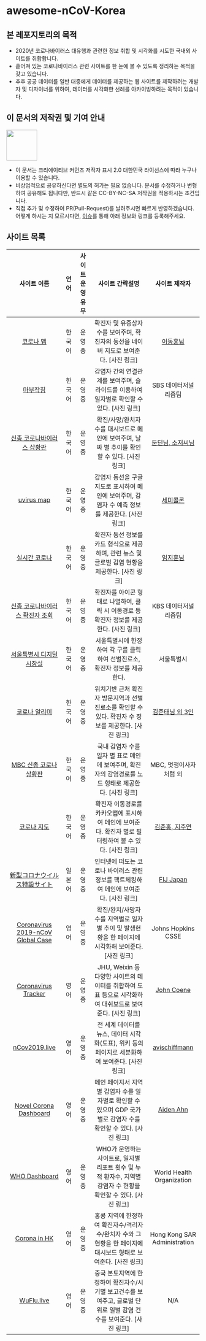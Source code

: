 # awesome-nCoV-Korea

## 본 레포지토리의 목적

* 2020년 코로나바이러스 대유행과 관련한 정보 취합 및 시각화를 시도한 국내외 사이트를 취합합니다.
* 흩어져 있는 코로나바이러스 관련 사이트를 한 눈에 볼 수 있도록 정리하는 목적을 갖고 있습니다.
* 추후 공공 데이터를 일반 대중에게 데이터를 제공하는 웹 사이트를 제작하려는 개발자 및 디자이너를 위하여, 데이터를 시각화한 선례를 아카이빙하려는 목적이 있습니다.

## 이 문서의 저작권 및 기여 안내

<img src="https://mirrors.creativecommons.org/presskit/buttons/88x31/png/by-nc-sa.png" width="80px"></img>

* 이 문서는 크리에이티브 커먼즈 저작자 표시 2.0 대한민국 라이선스에 따라 누구나 이용할 수 있습니다.
* 비상업적으로 공유하신다면 별도의 허가는 필요 없습니다. 문서를 수정하거나 변형하여 공유해도 됩니다만, 반드시 같은 CC-BY-NC-SA 저작권을 적용하시는 조건입니다.
* 직접 추가 및 수정하여 PR(Pull-Request)를 날려주시면 빠르게 반영하겠습니다. 어떻게 하시는 지 모르시다면, [이슈](https://github.com/NullFull/awesome-nCoV-Korea/issues)를 통해 아래 정보와 링크를 등록해주세요.

## 사이트 목록

|                         사이트 이름                          |  언어  | 사이트 운영 유무 |                       사이트 간략설명                        |                     사이트 제작자                      |
| :----------------------------------------------------------: | :----: | :--------------: | :----------------------------------------------------------: | :----------------------------------------------------: |
|                 [코로나 맵](coronamap.site)                  | 한국어 |     운영 중      | 확진자 및 유증상자 수를 보여주며, 확진자의 동선을 네이버 지도로 보여준다. [사진 링크] |            [이동훈님](ehdgns1766@naver.com)            |
| [마부작침](http://mabu.newscloud.sbs.co.kr/202002corona/web/index.html) | 한국어 |     운영 중      | 감염자 간의 연결관계를 보여주며, 슬라이드를 이용하여 일자별로 확인할 수 있다. [사진 링크] |                  SBS 데이터저널리즘팀                  |
|     [신종 코로나바이러스 상황판](https://wuhanvirus.kr/)     | 한국어 |     운영 중      | 확진/사망/완치자 수를 대시보드로 메인에 보여주며, 날짜 별 추이를 확인할 수 있다. [사진 링크] |       [둔딘님, 소저씨님](wuhanviruskr@gmail.com)       |
|      [uvirus map](https://uvirus.kr/static/mobile.html)      | 한국어 |     운영 중      | 감염자 동선을 구글 지도로 표시하여 메인에 보여주며, 감염자 수 예측 정보를 제공한다. [사진 링크] |          [세미콜론](https://uvirus.kr/about)           |
|            [실시간 코로나](https://rtcorona.kr/)             | 한국어 |     운영 중      | 확진자 동선 정보를 카드 형식으로 제공하며, 관련 뉴스 및 글로벌 감염 현황을 제공한다. [사진 링크] |         [임지훈님](https://rtcorona.kr/write)          |
| [신종 코로나바이러스 확진자 조회](http://dj.kbs.co.kr/resources/2020-02-03/) | 한국어 |     운영 중      | 확진자를 아이콘 형태로 나열하여, 클릭 시 이동경로 등 확진자 정보를 제공한다. [사진 링크] |                  KBS 데이터저널리즘팀                  |
|     [서울특별시 디지털 시장실](http://scpm.seoul.go.kr)      | 한국어 |     운영 중      | 서울특별시에 한정하여 각 구를 클릭하여 선별진료소, 확진자 정보를 제공한다. |                       서울특별시                       |
|         [코로나 알리미](https://corona-nearby.com/)          | 한국어 |     운영 중      | 위치기반 근처 확진자 방문지역과 선별진료소를 확인할 수 있다. 확진자 수 정보를 제공한다. [사진 링크] |         [김준태님 외 3인](withjuwon@gmail.com)         |
| [MBC 신종 코로나 상황판](https://imnews.imbc.com/newszoomin/groupnews/groupnews_9/index.html) | 한국어 |     운영 중      | 국내 감염자 수를 일자 별 표로 메인에 보여주며, 확진자의 감염경로를 노드 형태로 제공한다. [사진 링크] |                 MBC, 멋쟁이사자처럼 외                 |
|             [코로나 지도](http://coronajido.kr/)             | 한국어 |     운영 중      | 확진자 이동경로를 카카오맵에 표시하여 메인에 보여준다. 확진자 별로 필터링하여 볼 수 있다. [사진 링크] |    [김준홍, 지주연](wagoowagoo.official@gmail.com)     |
| [新型コロナウイルス特設サイト](https://fij.info/coronavirus-feature) | 일본어 |     운영 중      | 인터넷에 떠도는 코로나 바이러스 관련 정보를 팩트체킹하여 메인에 보여준다. [사진 링크] |            [FIJ Japan](https://fij.info/en)            |
| [Coronavirus 2019-nCoV Global Case](https://gisanddata.maps.arcgis.com/apps/opsdashboard/index.html#/bda7594740fd40299423467b48e9ecf6) |  영어  |     운영 중      | 확진/완치/사망자 수를 지역별로 일자별 추이 및 발생현황을 한 페이지에 시각화해 보여준다. [사진 링크] |                   Johns Hopkins CSSE                   |
| [Coronavirus Tracker](https://shiny.john-coene.com/coronavirus/) |  영어  |     운영 중      | JHU, Weixin 등 다양한 사이트의 데이터를 취합하여 도표 등으로 시각화하여 대쉬보드로 보여준다. [사진 링크] | [John Coene](https://github.com/JohnCoene/coronavirus) |
|           [nCov2019.live](https://ncov2019.live/)            |  영어  |     운영 중      | 전 세계 데이터를 뉴스, 데이터 시각화(도표), 위키 등의 페이지로 세분화하여 보여준다. [사진 링크] |   [avischiffmann](https://github.com/avischiffmann)    |
|   [Novel Corona Dashboard](http://www.watch-corona.life/)    |  영어  |     운영 중      | 메인 페이지서 지역별 감염자 수를 일자별로 확인할 수 있으며 GDP 국가 별로 감염자 수를 확인할 수 있다. [사진 링크] |           [Aiden Ahn](aiden.c.ahn@gmail.com)           |
| [WHO Dashboard](http://who.maps.arcgis.com/apps/opsdashboard/index.html#/c88e37cfc43b4ed3baf977d77e4a0667) |  영어  |     운영 중      | WHO가 운영하는 사이트로, 일자별 리포트 횟수 및 누적 환자수, 지역별 감염자 수 현황을 확인할 수 있다. [사진 링크] |               World Health Organization                |
| [Corona in HK](https://chp-dashboard.geodata.gov.hk/nia/en.html) |  영어  |     운영 중      | 홍콩 지역에 한정하여 확진자수/격리자수/완치자 수와 그 현황을 한 페이지에 대시보드 형태로 보여준다. [사진 링크] |              Hong Kong SAR Administration              |
|              [WuFlu.live](https://wuflu.live/)               |  영어  |     운영 중      | 중국 본토지역에 한정하여 확진자수/시기별 보고건수를 보여주고, 글로벌 단위로 일별 감염 건수를 보여준다. [사진 링크] |                          N/A                           |